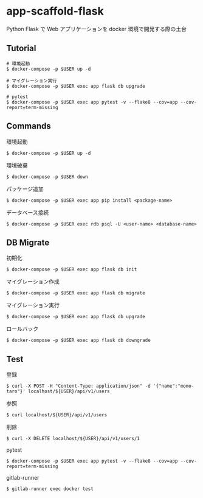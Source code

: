 # app-scaffold-flask

Python Flask で Web アプリケーションを docker 環境で開発する際の土台

## Tutorial
```
# 環境起動
$ docker-compose -p $USER up -d

# マイグレーション実行
$ docker-compose -p $USER exec app flask db upgrade

# pytest
$ docker-compose -p $USER exec app pytest -v --flake8 --cov=app --cov-report=term-missing
```
## Commands

環境起動
```
$ docker-compose -p $USER up -d
```

環境破棄
```
$ docker-compose -p $USER down
```

パッケージ追加
```
$ docker-compose -p $USER exec app pip install <package-name>
```

データベース接続
```
$ docker-compose -p $USER exec rdb psql -U <user-name> <database-name>
```

## DB Migrate

初期化
```
$ docker-compose -p $USER exec app flask db init
```
マイグレーション作成
```
$ docker-compose -p $USER exec app flask db migrate
```
マイグレーション実行
```
$ docker-compose -p $USER exec app flask db upgrade
```
ロールバック
```
$ docker-compose -p $USER exec app flask db downgrade
```

## Test

登録
```
$ curl -X POST -H "Content-Type: application/json" -d '{"name":"momo-taro"}' localhost/${USER}/api/v1/users
```
参照
```
$ curl localhost/${USER}/api/v1/users
```
削除
```
$ curl -X DELETE localhost/${USER}/api/v1/users/1
```
pytest
```
$ docker-compose -p $USER exec app pytest -v --flake8 --cov=app --cov-report=term-missing
```
gitlab-runner
```
$ gitlab-runner exec docker test
```
